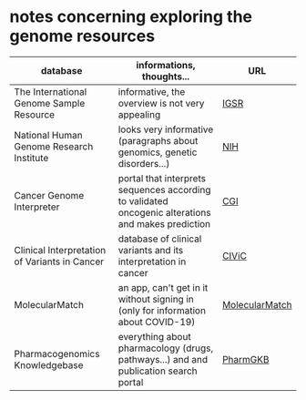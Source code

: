 # notes concerning exploring the genome resources


database| informations, thoughts... | URL
--- | --- | ---
The International Genome Sample Resource | informative, the overview is not very appealing | [IGSR](https://www.internationalgenome.org/)
National Human Genome Research Institute | looks very informative (paragraphs about genomics, genetic disorders...) | [NIH](https://www.genome.gov/)
Cancer Genome Interpreter | portal that interprets sequences according to validated oncogenic alterations and makes prediction | [CGI](https://www.cancergenomeinterpreter.org/home)
Clinical Interpretation of Variants in Cancer | database of clinical variants and its interpretation in cancer | [CIViC](https://civicdb.org/home)
MolecularMatch | an app, can't get in it without signing in (only for information about COVID-19) | [MolecularMatch](https://app.molecularmatch.com/)
Pharmacogenomics Knowledgebase | everything about pharmacology (drugs, pathways...) and and publication search portal | [PharmGKB](https://www.pharmgkb.org/)


